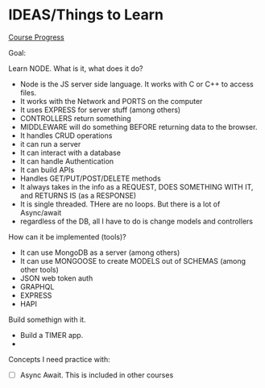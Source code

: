 # IDEAS/Things to Learn

[Course Progress](https://docs.google.com/spreadsheets/d/1XQOJsh5Z3P6kny5fViFxQFulGP8fW3Xgq-nw7poDNZc/edit#gid=0)


Goal:

Learn NODE.
What is it, what does it do?

- Node is the JS server side language. It works with C or C++ to access files.
- It works with the Network and PORTS on the computer
- It uses EXPRESS for server stuff (among others)
- CONTROLLERS return something
- MIDDLEWARE will do something BEFORE returning data to the browser.
- It handles CRUD operations
- it can run a server
- It can interact with a database
- It can handle Authentication
- It can build APIs
- Handles GET/PUT/POST/DELETE methods
- It always takes in the info as a REQUEST, DOES SOMETHING WITH IT, and RETURNS IS (as a RESPONSE)
- It is single threaded. THere are no loops. But there is a lot of Async/await
- regardless of the DB, all I have to do is change models and controllers



How can it be implemented (tools)?
- It can use MongoDB as a server (among others)
- It can use MONGOOSE to create MODELS out of SCHEMAS (among other tools)
- JSON web token auth
- GRAPHQL
- EXPRESS
- HAPI


Build somethign with it.

- Build a TIMER app.
-


Concepts I need practice with:

- [ ] Async Await. This is included in other courses

